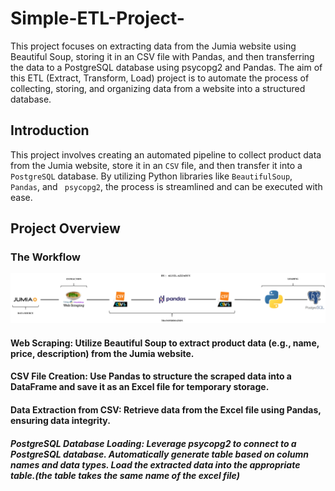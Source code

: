 # Simple-ETL-Project-
This project focuses on extracting data from the Jumia website using Beautiful Soup, storing it in an CSV file with Pandas, and then transferring the data to a PostgreSQL database using psycopg2 and Pandas. The aim of this ETL (Extract, Transform, Load) project is to automate the process of collecting, storing, and organizing data from a website into a structured database.
## Introduction
This project involves creating an automated pipeline to collect product data from the Jumia website, store it in an ``` CSV ``` file, and then transfer it into a``` PostgreSQL``` database. By utilizing Python libraries like ```BeautifulSoup```,``` Pandas```, and ``` psycopg2```, the process is streamlined and can be executed with ease.
## Project Overview
### The Workflow
![Screenshot](https://github.com/2000aliali/Simple-ETL-Project-/blob/main/Image1.png)
#### Web Scraping: Utilize Beautiful Soup to extract product data (e.g., name, price, description) from the Jumia website.

#### CSV File Creation: Use Pandas to structure the scraped data into a DataFrame and save it as an Excel file for temporary storage.

#### Data Extraction from CSV: Retrieve data from the Excel file using Pandas, ensuring data integrity.

##### PostgreSQL Database Loading: Leverage psycopg2  to connect to a PostgreSQL database. Automatically generate table based on column names and data types. Load the extracted data into the appropriate table.(the table takes the same name of the excel file)
